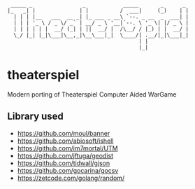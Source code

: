 ```
 _____ _                _            _____       _      _ 
|_   _| |              | |          /  ___|     (_)    | |
  | | | |__   ___  __ _| |_ ___ _ __\ `--. _ __  _  ___| |
  | | | '_ \ / _ \/ _` | __/ _ \ '__|`--. \ '_ \| |/ _ \ |
  | | | | | |  __/ (_| | ||  __/ |  /\__/ / |_) | |  __/ |
  \_/ |_| |_|\___|\__,_|\__\___|_|  \____/| .__/|_|\___|_|
                                          | |             
                                          |_|             
```

# theaterspiel
Modern porting of Theaterspiel Computer Aided WarGame

## Library used

- https://github.com/moul/banner
- https://github.com/abiosoft/ishell
- https://github.com/im7mortal/UTM
- https://github.com/jftuga/geodist
- https://github.com/tidwall/gjson
- https://github.com/gocarina/gocsv
- https://zetcode.com/golang/random/
